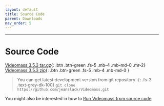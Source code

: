```yaml
---
layout: default
title: Source Code
parent: Downloads
nav_order: 5
---
```


---
  
# Source Code

[Videomass 3.5.3 tar.gz](https://github.com/jeanslack/Videomass/archive/refs/tags/v.3.5.3.tar.gz){: .btn .btn-green .fs-5 .mb-4 .mb-md-0 .mr-2}
[Videomass 3.5.3 zip](https://github.com/jeanslack/Videomass/archive/refs/tags/v.3.5.3.zip){: .btn .btn-green .fs-5 .mb-4 .mb-md-0 } 

> You can get latest development version from git repository:
{: .fs-3 .text-grey-dk-100}
> `git clone https://github.com/jeanslack/Videomass.git`

You might also be interested in how to 
[Run Videomass from source code](https://github.com/jeanslack/Videomass/wiki/Run-Videomass-from-source-code) 

